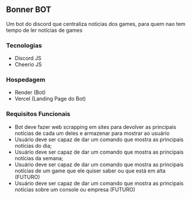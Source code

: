 ## Bonner BOT
Um bot do discord que centraliza noticias dos games, para quem nao tem tempo de ler notícias de games

### Tecnologias
- Discord JS
- Cheerio JS

### Hospedagem
- Render (Bot)
- Vercel (Landing Page do Bot)

### Requisitos Funcionais
- Bot deve fazer web scrapping em sites para devolver as principais notícias de cada um deles e armazenar para mostrar ao usuário
- Usuário deve ser capaz de dar um comando que mostra as principais notícias do dia;
- Usuário deve ser capaz de dar um comando que mostra as principais notícias da semana;
- Usuário deve ser capaz de dar um comando que mostra as principais notícias de um game que ele quiser saber ou que está em alta (FUTURO)
- Usuário deve ser capaz de dar um comando que mostra as principais notícias sobre um console ou empresa (FUTURO)
